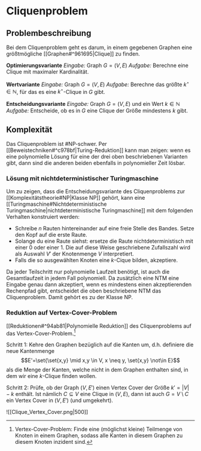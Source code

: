 # Cliquenproblem

## Problembeschreibung
Bei dem Cliquenproblem geht es darum, in einem gegebenen Graphen eine größtmögliche [[Graphen#^961695|Clique]] zu finden. 

**Optimierungsvariante**
*Eingabe:* Graph $G=(V,E)$
*Aufgabe:* Berechne eine Clique mit maximaler Kardinalität.

**Wertvariante**
*Eingabe:* Graph $G=(V,E)$
*Aufgabe:* Berechne das größte $k^{\star}\in \mathbb{N}$, für das es eine $k^{\star}$-Clique in $G$ gibt.

**Entscheidungsvariante**
*Eingabe:* Graph $G=(V,E)$ und ein Wert $k \in \mathbb{N}$
*Aufgabe:* Entscheide, ob es in $G$ eine Clique der Größe mindestens $k$ gibt.

## Komplexität
Das Cliquenproblem ist #NP-schwer. Per [[Beweistechniken#^c978bf|Turing-Reduktion]] kann man zeigen: wenn es eine polynomielle Lösung für eine der drei oben beschriebenen Varianten gibt, dann sind die anderen beiden ebenfalls in polynomieller Zeit lösbar.

### Lösung mit nichtdeterministischer Turingmaschine
Um zu zeigen, dass die Entscheidungsvariante des Cliquenproblems zur [[Komplexitätstheorie#NP|Klasse NP]] gehört, kann eine [[Turingmaschine#Nichtdeterministische Turingmaschine|nichtdeterministische Turingmaschine]] mit dem folgenden Verhalten konstruiert werden:
- Schreibe $n$ Rauten hintereinander auf eine freie Stelle des Bandes. Setze den Kopf auf die erste Raute.
- Solange du eine Raute siehst: ersetze die Raute nichtdeterministisch mit einer 0 oder einer 1. Die auf diese Weise geschriebene Zufallszahl wird als Auswahl $V'$ der Knotenmenge $V$ interpretiert.
- Falls die so ausgewählten Knoten eine $k$-Cique bilden, akzeptiere.

Da jeder Teilschritt nur polynomielle Laufzeit benötigt, ist auch die Gesamtlaufzeit in jedem Fall polynomiell.
Da zusätzlich eine NTM eine Eingabe genau dann akzeptiert, wenn es mindestens einen akzeptierenden Rechenpfad gibt, entscheidet die oben beschriebene NTM das Cliquenproblem. Damit gehört es zu der Klasse NP.

### Reduktion auf Vertex-Cover-Problem
[[Reduktionen#^94ab81|Polynomielle Reduktion]] des Cliquenproblems auf das Vertex-Cover-Problem.[^1] 

Schritt 1: Kehre den Graphen bezüglich auf die Kanten um, d.h. definiere die neue Kantenmenge $$E'=\set{\set{x,y} \mid x,y \in V, x \neq y, \set{x,y} \not\in E}$$als die Menge der Kanten, welche nicht in dem Graphen enthalten sind, in dem wir eine $k$-Clique finden wollen.

Schritt 2: Prüfe, ob der Graph $(V,E')$ einen Vertex Cover der Größe $k'=|V|-k$ enthält. Ist nämlich $C \subseteq V$ eine Clique in $(V,E)$, dann ist auch $G=V \setminus C$ ein Vertex Cover in $(V, E')$ (und umgekehrt).

![[Clique_Vertex_Cover.png|500]]

[^1]: Vertex-Cover-Problem: Finde eine (möglichst kleine) Teilmenge von Knoten in einem Graphen, sodass alle Kanten in diesem Graphen zu diesem Knoten inzident sind.